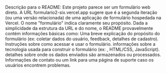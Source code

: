 Descrição para o README:
Este projeto parece ser um formulário web direto. A URL formulario2-six.vercel.app sugere que é a segunda iteração (ou uma versão relacionada) de uma aplicação de formulário hospedada na Vercel. O nome "formulário" indica claramente seu propósito. Dada a simplicidade da estrutura da URL e do nome, o README provavelmente contém informações básicas como:
Uma breve explicação do propósito do formulário (ex: coletar dados do usuário, feedback, detalhes de cadastro).
Instruções sobre como acessar e usar o formulário.
 informações sobre a tecnologia usada para construir o formulário (ex: , HTML/CSS, JavaScript).
 detalhes sobre onde os dados enviados são armazenados ou processados.
Informações de contato ou um link para uma página de suporte caso os usuários encontrem problemas.

